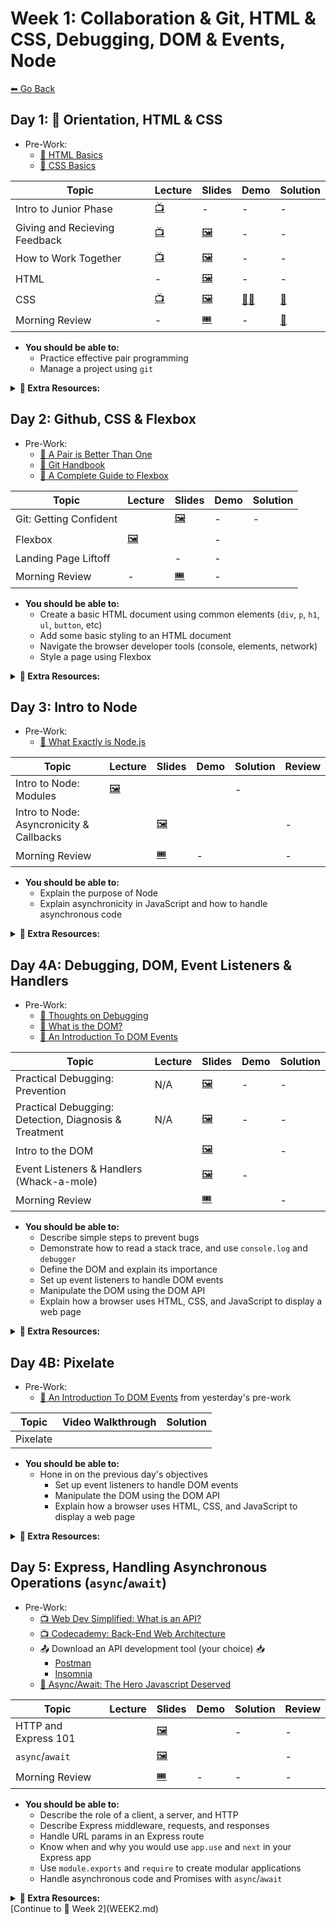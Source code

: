 # Week 1: Collaboration & Git, HTML & CSS, Debugging, DOM & Events, Node

[⬅ Go Back](README.md)

## Day 1: 👥 Orientation, HTML & CSS

- Pre-Work:
  - [📖 HTML Basics][html-basics]
  - [📖 CSS Basics][css-basics]

[git-handbook]: https://guides.github.com/introduction/git-handbook/
[pair-better]: https://hackernoon.com/a-pair-is-better-than-one-e9d4514add9f

| Topic                         | Lecture                    | Slides                        | Demo           | Solution             |
| ----------------------------- | -------------------------- | ----------------------------- | -------------- | -------------------- |
| Intro to Junior Phase         | [📺][orientation]          | -                             | -              | -                    |
| Giving and Recieving Feedback | [📺][feedback-lec]         | [🖼️][feedback-slides]         | -              | -                    |
| How to Work Together          | [📺][pair-programming-lec] | [🖼️][pair-programming-slides] | -              | -                    |
| HTML                          | -                          | [🖼️][html-slides]             | -              | -                    |
| CSS                           | [📺][css-lec]              | [🖼️][css-slides]              | [🧑‍💻][css-demo] | [👾][css-sol]        |
| Morning Review                | -                          | [🎟][am-rev-1-1-ticket]        | -              | [👾][am-rev-1-1-sol] |

[//]: # ' Paste in table above >> [🖼️][intro-jr-phase-slides] '
[intro-jr-phase-slides]: #link-to-slide-deck-here
[//]: # ' Paste in table above >> [🖼️][zoom-slides] '
[zoom-slides]: https://docs.google.com/presentation/d/1UTdfDmUkNakkOEB40YFUPGikJIhtD_DKYm3nY32iqm8/edit?usp=sharing
[orientation]: https://youtu.be/fttG8KLA9BE
[feedback-lec]: https://youtu.be/X1bp8CD4UL8
[feedback-slides]: 01-junior-phase/day-1-orientation-html&css/feedback.pdf
[//]: # ' Paste in table above >> [📺][pair-programming-lec] '
[pair-programming-lec]: https://youtu.be/o8jENGDEfLE
[pair-programming-slides]: https://docs.google.com/presentation/d/1Rp_13FMUVrDTmiNfa1YYwKp8rHSAJOvI_gOjPiO8NUY/edit?usp=sharing
[//]: # ' Paste in table above >> [📺][html-lec] '
[html-lec]: #paste-YouTube-link-here
[html-slides]: https://docs.google.com/presentation/d/1Nx7cEU0bMGIBSQPqC5BYS622owsmnoMlmY6yzfN21I0/edit?usp=sharing
[//]: # ' Paste in table above >> [🧑‍💻][html-demo] '
[html-demo]: #link-demo-here
[//]: # ' Paste in table above >> [📺][css-lec] '
[css-lec]: https://youtu.be/SQpVqRXoLeQ
[css-slides]: https://docs.google.com/presentation/d/1rDKlYTjosIqNGcEQ3jXNzHSYFnq41ZeuyYB4nxIEEWk/edit?usp=sharing
[//]: # ' Paste in table above >> [🧑‍💻][css-demo] '
[css-demo]: 01-junior-phase/day-1-orientation-html&css/html-css
[css-sol]: https://hackmd.io/@2ctk-Q4uQAmhb4qw1GghPA/BJnXBHsnY#CSS-Lab-Solutions
[//]: # ' Paste in table above >> [📺][am-rev-1-1] '
[am-rev-1-1]: #paste-YouTube-link-here
[//]: # ' Paste in table above >> [🎟][am-rev-1-1-ticket] '
[am-rev-1-1-ticket]: https://forms.gle/zvEfpJLK4LvFobaq7
[//]: # ' Paste in table above >> [🧑‍💻][am-rev-1-1-demo] '
[am-rev-1-1-demo]: #link-demo-here
[//]: # ' Paste in table above >> [👾][am-rev-1-1-sol] '
[am-rev-1-1-sol]: 01-junior-phase/exit-ticket-solutions/01-html-css.md

- **You should be able to:**
  - Practice effective pair programming
  - Manage a project using `git`

**<details><summary>📎 Extra Resources:</summary>**

- [Git Book](https://git-scm.com/book/en/v2/Getting-Started-Git-Basics)
- [GitHub: Git Cheat Sheet](https://github.github.com/training-kit/downloads/github-git-cheat-sheet.pdf)
- [Centralized vs Distributed Version Control Systems (CVCS vs DVCS)](https://scmquest.com/centralized-vs-distributed-version-control-systems)
- [Git: Customizing Git - Git Configuration](https://git-scm.com/book/en/v2/Customizing-Git-Git-Configuration)
- [Stackoverflow: `git branch BRANCH_NAME` vs. `git checkout -b BRANCH_NAME`](https://stackoverflow.com/questions/7987687/what-is-the-difference-between-git-branch-and-git-checkout-b/7987711#7987711)
- [Git Without Github: Private Repositories](https://catxmachina.xyz/git-without-github/private-repos/)
- [Atlassian: Git merge conflicts](https://www.atlassian.com/git/tutorials/using-branches/merge-conflicts)
- [freeCodeCamp: How to Delete a Git Branch Both Locally and Remotely](https://www.freecodecamp.org/news/how-to-delete-a-git-branch-both-locally-and-remotely/)
- [Checkersaga: Google and GitHub will stop using terms like ‘master and slave’ or ‘blacklist’ in their code](https://checkersaga.com/google-and-github-will-stop-using-terms-like-master-and-slave-or-blacklist-in-their-code/48456/)

</details>

## Day 2: Github, CSS & Flexbox

- Pre-Work:
  - [📖 A Pair is Better Than One][pair-better]
  - [📖 Git Handbook][git-handbook]
  - [📖 A Complete Guide to Flexbox][flexbox-complete-guide]

[html-basics]: https://developer.mozilla.org/en-US/docs/Learn/Getting_started_with_the_web/HTML_basics
[css-basics]: https://developer.mozilla.org/en-US/docs/Learn/Getting_started_with_the_web/CSS_basics
[flexbox-complete-guide]: https://css-tricks.com/snippets/css/a-guide-to-flexbox/

| Topic                  | Lecture           | Slides                 | Demo               | Solution                                               |
| ---------------------- | ----------------- | ---------------------- | ------------------ | ------------------------------------------------------ |
| Git: Getting Confident |     | [🖼️][git-slides]       | -                  | -                                                      |
| Flexbox                |  [🖼️][flexbox-slides]   |  | -                                                      |
| Landing Page Liftoff   |     | -                      | -                  |  |
| Morning Review         | -                 | [🎟][am-rev-1-2-ticket] | -                  |                                   |

[//]: # ' Paste in table above >> [📺][git-lec] '
[git-lec]: https://youtu.be/4_GR0X-7bdI
[git-slides]: https://docs.google.com/presentation/d/16LGtin0SF41wNOgxbCYDG434Xo7Zbd7j3RfS6C4zIU0/edit?usp=sharing
[//]: # ' Paste in table above >> [🧑‍💻][git-demo] '
[git-demo]: #link-demo-here
[//]: # ' Paste in table above >> [📺][flexbox-lec] '
[flexbox-lec]: https://youtu.be/BrQKfj_G1a4
[flexbox-slides]: https://docs.google.com/presentation/d/1kXdkZCb4UcxeW-t403rF-wJPPZqtmmQWYN6sXraYkns
[//]: # ' Paste in table above >> [🧑‍💻][flexbox-demo] '
[flexbox-demo]: 01-junior-phase/day-2-flex-demo
[//]: # ' Paste in table above >> [📺][flexbox-lec] '
[lpl-qa]: https://youtu.be/hARiHyXfQys
[//]: # ' Paste in table above >> [👾][landing-page-sol] </br> [👾 Extra Credit][landing-page-sol-extra] '
[landing-page-sol]: https://github.com/FullstackAcademy/Landing-Page-Launchpad/tree/solution
[landing-page-sol-vid]: https://www.youtube.com/watch?v=TvTiebmefWY
[landing-page-sol-extra]: ####
[//]: # ' Paste in table above >> [📺][landing-page-rev] '
[landing-page-rev]: ####
[//]: # ' Paste in table above >> [📺][am-rev-1-2] '
[am-rev-1-2]: #paste-YouTube-link-here
[//]: # ' Paste in table above >> [🎟][am-rev-1-2-ticket] '
[am-rev-1-2-ticket]: https://forms.gle/NsMxamsPx3H2Gcy99
[//]: # ' Paste in table above >> [🧑‍💻][am-rev-1-2-demo] '
[am-rev-1-2-demo]: #link-demo-here
[//]: # ' Paste in table above >> [👾][am-rev-1-2-sol] '
[am-rev-1-2-sol]: https://github.com/FullstackAcademy/2206-FSA-RM-WEB-FT/blob/main/01-junior-phase/exit-ticket-solutions/02-git-flexbox.md

- **You should be able to:**
  - Create a basic HTML document using common elements (`div`, `p`, `h1`, `ul`, `button`, etc)
  - Add some basic styling to an HTML document
  - Navigate the browser developer tools (console, elements, network)
  - Style a page using Flexbox

**<details><summary>📎 Extra Resources:</summary>**

- [Calculate Specificity][specificity-calc]
- [Calculate Specificity v2][specificity-calc2]
- [REM vs EM vs PX][rem-em-px]
- [CSS Units Ultimate Guide][css-units]
- [CSS Grow][css-grow]
- [CSS Center][css-center]
- [Colorful Flexbox][flexbox-color]
- [FlexBox Froggy][flexbox-froggy]
- [Flexbox Froggy Level 24 Walkthrough][vid-flexbox-froggy] >> Spoiler alert!
- [FlexBox in 10 Minutes][flexbox-ten-minutes]

[specificity-calc]: https://slicejack.com/quick-guide-to-css-specificity/
[specificity-calc2]: https://css-tricks.com/specifics-on-css-specificity/
[rem-em-px]: https://engageinteractive.co.uk/blog/em-vs-rem-vs-px
[css-units]: https://blog.alexdevero.com/css-units-ultimate-guide/
[css-grow]: https://css-tricks.com/flex-grow-is-weird/
[css-center]: https://css-tricks.com/centering-css-complete-guide/
[flexbox-color]: https://medium.freecodecamp.org/even-more-about-how-flexbox-works-explained-in-big-colorful-animated-gifs-a5a74812b053
[flexbox-froggy]: https://flexboxfroggy.com/
[vid-flexbox-froggy]: https://youtu.be/D8V74OeZm5Y
[flexbox-ten-minutes]: https://medium.freecodecamp.org/flexbox-in-10-minutes-7295497804ed

</details>

## Day 3: Intro to Node

- Pre-Work:
  - [📖 What Exactly is Node.js][nodejs-intro]

[nodejs-intro]: https://medium.freecodecamp.org/what-exactly-is-node-js-ae36e97449f5

| Topic                                    | Lecture                | Slides                  | Demo                    | Solution              | Review |
| ---------------------------------------- | ---------------------- | ----------------------- | ----------------------- | --------------------- | ------ |
| Intro to Node: Modules                   |   [🖼️][node-slides]       | | | -      |
| Intro to Node: Asyncronicity & Callbacks |    | [🖼️][node-async-slides] |    |  | -      |
| Morning Review                           |    | [🎟][am-rev-1-5-ticket] | -                       |   | -      |

[//]: # ' Paste in table above >> [📺][node-modules-lec] '
[node-modules-lec]: https://youtu.be/3vo0KvrkuPY
[node-slides]: https://docs.google.com/presentation/d/1k69_CpSosFbImFStCnpjh4tdNlbtLSq6WB3MZA8fhZo/edit?usp=sharing
[//]: # ' Paste in table above >> [🧑‍💻][node-modules-demo] '
[node-modules-demo]: 01-junior-phase/day-3-node-demo
[//]: # ' Paste in table above >> [📺][node-async-lec] '
[node-async-lec]: https://youtu.be/6ekSyyNrNqc
[node-async-slides]: https://docs.google.com/presentation/d/1rJxfZ8Dcv4uDS2LXZSJ0EvAjUyKAXY_6KDjCAvFvrOA/edit?usp=sharing
[//]: # ' Paste in table above >> [🧑‍💻][node-async-demo] '
[node-async-demo]: http://latentflip.com/loupe/
[//]: # ' Paste in table above >> [👾][node-shell-sol] '
[node-basics-sol]: https://github.com/FullstackAcademy/Solution.NodeBasics
[node-shell-sol]: https://github.com/FullstackAcademy/Solution.NodeShell
[//]: # ' Paste in table above >> [📺][give-recieve-feedback-lec] '
[give-recieve-feedback-lec]: #paste-YouTube-link-here
[//]: # ' Paste in table above >> [🖼️][give-recieve-feedback-slides] '
[give-recieve-feedback-slides]: ###
[//]: # ' Paste in table above >> [📺][am-rev-1-5] '
[am-rev-1-5]: https://youtu.be/rlwfkQ32t38
[//]: # ' Paste in table above >> [🎟][am-rev-1-5-ticket] '
[am-rev-1-5-ticket]: https://forms.gle/AjLTzpPXduKpyjp67
[//]: # ' Paste in table above >> [🧑‍💻][am-rev-1-5-demo] '
[am-rev-1-5-demo]: #link-demo-here
[//]: # ' Paste in table above >> [👾][am-rev-1-5-sol] '
[am-rev-1-5-sol]: https://github.com/FullstackAcademy/2206-FSA-RM-WEB-FT/blob/main/01-junior-phase/exit-ticket-solutions/03-node.md

- **You should be able to:**
  - Explain the purpose of Node
  - Explain asynchronicity in JavaScript and how to handle asynchronous code

**<details><summary>📎 Extra Resources:</summary>**

- [📺 What is the Event Loop Anyway?][event-loop]

[event-loop]: https://www.youtube.com/watch?v=8aGhZQkoFbQ&vl=en

</details>

## Day 4A: Debugging, DOM, Event Listeners & Handlers

- Pre-Work:
  - [📖 Thoughts on Debugging][debug-thoughts]
  - [📖 What is the DOM?][dom-what]
  - [📖 An Introduction To DOM Events][dom-intro]

[debug-thoughts]: https://www.bignerdranch.com/blog/thoughts-on-debugging-part-2/
[dom-what]: https://css-tricks.com/dom/
[dom-intro]: https://www.smashingmagazine.com/2013/11/an-introduction-to-dom-events/

| Topic                                                 | Lecture              | Slides                  | Demo                  | Solution                                                             |
| ----------------------------------------------------- | -------------------- | ----------------------- | --------------------- | -------------------------------------------------------------------- |
| Practical Debugging: Prevention                       | N/A                  | [🖼️][prevention-slides] | -                     | -                                                                    |
| Practical Debugging: Detection, Diagnosis & Treatment | N/A                  | [🖼️][ddt-slides]        | -                     | -                                                                    |
| Intro to the DOM                                      |  | [🖼️][dom-intro-slides]  |  | -                                                                    |
| Event Listeners & Handlers (Whack-a-mole)             |  | [🖼️][dom-events-slides] | -                     |  |
| Morning Review                                        |     | [🎟][am-rev-1-3-ticket]  |  | -                                                                    |

[//]: # ' Paste in table above >> [📺][prevention-lec] '
[prevention-lec]: #paste-YouTube-link-here
[prevention-slides]: https://docs.google.com/presentation/d/16eQJNl0JTHr9TYi8vRXKffA2br8QMywM0-7pn8oJNGY/edit?usp=sharing
[//]: # ' Paste in table above >> [📺][ddt-lec] '
[ddt-lec]: #paste-YouTube-link-here
[ddt-slides]: https://docs.google.com/presentation/d/1ACMEsqVvP1BzMGN234Jx4YoP5ZuODLXxtY59R09wzKM/edit?usp=sharing
[//]: # ' Paste in table above >> [📺][dom-intro-lec] '
[dom-intro-lec]: https://youtu.be/djf86jYmrZA
[dom-intro-slides]: https://docs.google.com/presentation/d/1MtF7vUwnY08ZA5ofDpjcjlcv49GAal70k0F7my3D6YQ/edit?usp=sharing
[//]: # ' Paste in table above >> [🧑‍💻][dom-intro-demo] '
[dom-intro-demo]: #link-demo-here
[//]: # ' Paste in table above >> [📺][dom-events-lec] '
[dom-events-lec]: https://youtu.be/WIJhPLBjt4k
[dom-events-slides]: https://docs.google.com/presentation/d/1Unq4gPwi1N5Dn-8yX5MlWRr4RH_FOosaiU2uEXyogNg/edit?usp=sharing
[//]: # ' Paste in table above >> [👨‍💻][dom-events-demo] '
[dom-events-demo]: 01-junior-phase/day-4-DOM/dom-event-listeners-demo
[//]: # ' Paste in table above >> [👾][whack-a-mole-sol] </br> [👾 with timer][whack-a-mole-sol-timer] '
[whack-a-mole-sol]: https://github.com/FullstackAcademy/Lab.Whack-a-mole/tree/solution
[whack-a-mole-sol-timer]: https://github.com/FullstackAcademy/Lab.Whack-a-mole/tree/solutionWithTimer
[//]: # ' Paste in table above >> [📺][am-rev-1-3] '
[am-rev-1-3]: https://youtu.be/awdZ807lYUo
[//]: # ' Paste in table above >> [🎟][am-rev-1-3-ticket] '
[am-rev-1-3-ticket]: https://forms.gle/YRYVafMWg33aETKP6
[//]: # ' Paste in table above >> [🧑‍💻][am-rev-1-3-demo] '
[am-rev-1-3-demo]: 01-junior-phase/day-4-DOM/morning-review-notes
[//]: # ' Paste in table above >> [👾][am-rev-1-3-sol] '
[am-rev-1-3-sol]: #paste-gist-here

- **You should be able to:**
  - Describe simple steps to prevent bugs
  - Demonstrate how to read a stack trace, and use `console.log` and `debugger`
  - Define the DOM and explain its importance
  - Set up event listeners to handle DOM events
  - Manipulate the DOM using the DOM API
  - Explain how a browser uses HTML, CSS, and JavaScript to display a web page

**<details><summary>📎 Extra Resources:</summary>**

- [HTML Collection vs NodeList][html-collection-vs-nodelist]
- [NodeList Doc][doc-nodelist]

[html-collection-vs-nodelist]: https://teamtreehouse.com/community/understanding-the-difference-between-an-htmlcollection-and-a-nodelist
[doc-nodelist]: https://developer.mozilla.org/en-US/docs/Web/API/NodeList

</details>

## Day 4B: Pixelate

- Pre-Work:
  - [📖 An Introduction To DOM Events][dom-intro] from yesterday's pre-work

| Topic    | Video Walkthrough  | Solution           |
| -------- | ------------------ | ------------------ |
| Pixelate |  |  |

[//]: # ' Paste in table above >> [👾][pixelate-sol] '
[pixelate-sol]: https://github.com/FullstackAcademy/PairExercise.Pixelate.Solution
[//]: # ' Paste in table above >> [📺][pixelate-rev] '
[pixelate-rev]: https://www.youtube.com/playlist?list=PLx0iOsdUOUmlGmcCCcsf9os6lVu0l5kg-
[//]: # ' Paste in table above >> [📺][am-rev-1-4] '
[am-rev-1-4]: #paste-YouTube-link-here
[//]: # ' Paste in table above >> [🎟][am-rev-1-4-ticket] '
[am-rev-1-4-ticket]: #paste-google-form-link-here
[//]: # ' Paste in table above >> [🧑‍💻][am-rev-1-4-demo] '
[am-rev-1-4-demo]: #link-demo-here
[//]: # ' Paste in table above >> [👾][am-rev-1-4-sol] '
[am-rev-1-4-sol]: #paste-gist-here

- **You should be able to:**
  - Hone in on the previous day's objectives
    - Set up event listeners to handle DOM events
    - Manipulate the DOM using the DOM API
    - Explain how a browser uses HTML, CSS, and JavaScript to display a web page

**<details><summary>📎 Extra Resources:</summary>**

- [MDN: Introduction to events](https://developer.mozilla.org/en-US/docs/Learn/JavaScript/Building_blocks/Events)
- [Eloquent JavaScript: Handling Events](https://eloquentjavascript.net/15_event.html)
- **Visualizing the Event Life Cycle:**
  - [Slow motion event path](https://jsbin.com/exezex/4/edit?css,js,output)
  - [Identifying event phases](http://jsbin.com/unuhec/4/edit)
- [JavaScript.info: Bubbling and capturing](https://javascript.info/bubbling-and-capturing)
- [MDN: `EventTarget.addEventListener()`](https://developer.mozilla.org/en-US/docs/Web/API/EventTarget/addEventListener)
- Once you isolate the target element via `event.target`, you can "dot" off of that element to access a number of properties. See here: [MDN: Element Properties](https://developer.mozilla.org/en-US/docs/Web/API/Element#Properties)
  - By doing this, we can add logic to our event handlers when we leverage event delegation in order to prevent code from running on elements we don't want it to.
- [Overlay demonstrating stopPropagation](https://jsbin.com/fizuyesere/edit?html,js,output)

</details>

## Day 5: Express, Handling Asynchronous Operations (`async`/`await`)

- Pre-Work:
  - [📺 Web Dev Simplified: What is an API?][what-is-an-api]
  - [📺 Codecademy: Back-End Web Architecture][codecademy-be-web-arch]
  - 📤 Download an API development tool (your choice) 📥
    - [Postman](https://www.postman.com/)
    - [Insomnia](https://insomnia.rest/)
  - [📖 Async/Await: The Hero Javascript Deserved][twilio-async-await]

[what-is-an-api]: https://youtu.be/tgbRY96q-KM
[codecademy-be-web-arch]: https://www.codecademy.com/articles/back-end-architecture
[twilio-async-await]: https://www.twilio.com/blog/2015/10/asyncawait-the-hero-javascript-deserved.html

| Topic                          | Lecture | Slides                   | Demo | Solution | Review |
| ------------------------------ | ------- | ------------------------ | ---- | -------- | ------ |
| HTTP and Express 101           |  | [🖼️][express-101-slides] |  | -        | -      |
| `async`/`await`                |  | [🖼️][async-await-slides] |  |   | -      |
| Morning Review                 |  | [🎟][am-rev-2-1-ticket] | -    | -        | -      |

[//]: # ' Paste in table above >> [📺][express-101-lec] '
[express-101-lec]: https://youtu.be/n6i7Io84pjg
[express-101-slides]: https://github.com/FullstackAcademy/2206-FSA-RM-WEB-FT/tree/main/01-junior-phase/day-5-demos/express-intro-2206.pdf
[//]: # ' Paste in table above >> [🧑‍💻][express-101-demo] '
[express-101-demo]: https://github.com/FullstackAcademy/2206-FSA-RM-WEB-FT/tree/main/01-junior-phase/day-5-demos/async-await
[//]: # ' Paste in table above >> [📺][express-201-lec] '
[express-201-lec]: #paste-YouTube-link-here
[express-201-slides]: https://docs.google.com/presentation/d/1cS548bLr3YMkA9tdwviIzwVU-qO29uOuw_DSJoD4O1o/edit?usp=sharing
[//]: # ' Paste in table above >> [🧑‍💻][express-201-demo] '
[express-201-demo]: #link-demo-here
[//]: # ' Paste in table above >> [👾][express-wizard-1-sol] '
[express-wizard-1-sol]: ###
[//]: # ' Paste in table above >> [📺][express-wizard-1-rev] '
[express-wizard-1-rev]: ###
[//]: # ' Paste in table above >> [📺][async-await-lec] '
[async-await-lec]: https://youtu.be/DSlxl6p3YaY
[async-await-slides]: https://github.com/FullstackAcademy/2206-FSA-RM-WEB-FT/tree/main/01-junior-phase/day-5-demos/async-await-2206.pdf
[//]: # ' Paste in table above >> [🧑‍💻][async-await-demo] '
[async-await-demo]: https://github.com/FullstackAcademy/2206-FSA-RM-WEB-FT/tree/main/01-junior-phase/day-5-demos/express
[//]: # ' Paste in table above >> [👾][async-await-sol] '
[async-await-sol]: https://github.com/FullstackAcademy/Solution.Lab.AsyncAwait
[//]: # ' Paste in table above >> [👾][async-await-sol] '
[async-await-sol-2]: https://github.com/FullstackAcademy/2206-FSA-RM-WEB-FT/tree/main/01-junior-phase/day-5-demos/dax-async-lab-solution.js
[//]: # ' Paste in table above >> [📺][am-rev-2-1] '
[am-rev-2-1]: https://youtu.be/ALE0Gm2xJ6E
[//]: # ' Paste in table above >> [🎟][am-rev-2-1-ticket] '
[am-rev-2-1-ticket]: https://forms.gle/YJ1wKKV3nFnFB2Be8
[//]: # ' Paste in table above >> [🧑‍💻][am-rev-2-1-demo] '
[am-rev-2-1-demo]: #link-demo-here
[//]: # ' Paste in table above >> [👾][am-rev-2-1-sol] '
[am-rev-2-1-sol]: #paste-gist-here

- **You should be able to:**
  - Describe the role of a client, a server, and HTTP
  - Describe Express middleware, requests, and responses
  - Handle URL params in an Express route
  - Know when and why you would use `app.use` and `next` in your Express app
  - Use `module.exports` and `require` to create modular applications
  - Handle asynchronous code and Promises with `async`/`await`

**<details><summary>📎 Extra Resources:</summary>**

- [📖 A Simple Explanation of Express Middleware][express-middleware]
- [📖 Nodejs in Flames][nodejs-flames]

[express-middleware]: https://medium.com/@agoiabeladeyemi/a-simple-explanation-of-express-middleware-c68ea839f498
[nodejs-flames]: https://medium.com/netflix-techblog/node-js-in-flames-ddd073803aa4

</details>
[Continue to 📆 Week 2](WEEK2.md)
